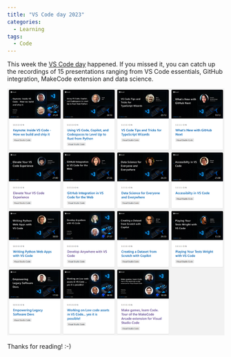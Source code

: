 ```yaml
---
title: "VS Code day 2023"
categories:
  - Learning
tags:
  - Code
---
```


This week the [VS Code day](https://learn.microsoft.com/events/vs-code-day-2023?wt.mc_id=pdebruin_content_blog_cnl_csasci) happened. If you missed it, you can catch up the recordings of 15 presentations ranging from VS Code essentials, GitHub integration, MakeCode extension and data science.

![img](../assets/images/2023-04-28-vs-code-day-2023.png)

Thanks for reading! :-)
